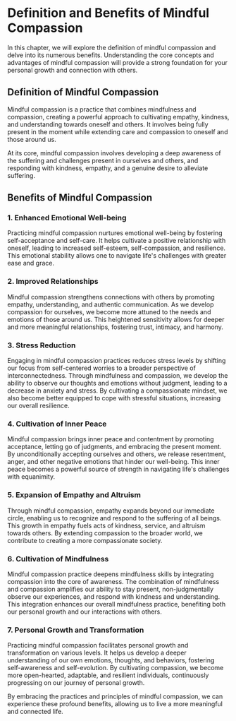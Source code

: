 Definition and Benefits of Mindful Compassion
========================================================

In this chapter, we will explore the definition of mindful compassion and delve into its numerous benefits. Understanding the core concepts and advantages of mindful compassion will provide a strong foundation for your personal growth and connection with others.

Definition of Mindful Compassion
--------------------------------

Mindful compassion is a practice that combines mindfulness and compassion, creating a powerful approach to cultivating empathy, kindness, and understanding towards oneself and others. It involves being fully present in the moment while extending care and compassion to oneself and those around us.

At its core, mindful compassion involves developing a deep awareness of the suffering and challenges present in ourselves and others, and responding with kindness, empathy, and a genuine desire to alleviate suffering.

Benefits of Mindful Compassion
------------------------------

### 1. Enhanced Emotional Well-being

Practicing mindful compassion nurtures emotional well-being by fostering self-acceptance and self-care. It helps cultivate a positive relationship with oneself, leading to increased self-esteem, self-compassion, and resilience. This emotional stability allows one to navigate life's challenges with greater ease and grace.

### 2. Improved Relationships

Mindful compassion strengthens connections with others by promoting empathy, understanding, and authentic communication. As we develop compassion for ourselves, we become more attuned to the needs and emotions of those around us. This heightened sensitivity allows for deeper and more meaningful relationships, fostering trust, intimacy, and harmony.

### 3. Stress Reduction

Engaging in mindful compassion practices reduces stress levels by shifting our focus from self-centered worries to a broader perspective of interconnectedness. Through mindfulness and compassion, we develop the ability to observe our thoughts and emotions without judgment, leading to a decrease in anxiety and stress. By cultivating a compassionate mindset, we also become better equipped to cope with stressful situations, increasing our overall resilience.

### 4. Cultivation of Inner Peace

Mindful compassion brings inner peace and contentment by promoting acceptance, letting go of judgments, and embracing the present moment. By unconditionally accepting ourselves and others, we release resentment, anger, and other negative emotions that hinder our well-being. This inner peace becomes a powerful source of strength in navigating life's challenges with equanimity.

### 5. Expansion of Empathy and Altruism

Through mindful compassion, empathy expands beyond our immediate circle, enabling us to recognize and respond to the suffering of all beings. This growth in empathy fuels acts of kindness, service, and altruism towards others. By extending compassion to the broader world, we contribute to creating a more compassionate society.

### 6. Cultivation of Mindfulness

Mindful compassion practice deepens mindfulness skills by integrating compassion into the core of awareness. The combination of mindfulness and compassion amplifies our ability to stay present, non-judgmentally observe our experiences, and respond with kindness and understanding. This integration enhances our overall mindfulness practice, benefiting both our personal growth and our interactions with others.

### 7. Personal Growth and Transformation

Practicing mindful compassion facilitates personal growth and transformation on various levels. It helps us develop a deeper understanding of our own emotions, thoughts, and behaviors, fostering self-awareness and self-evolution. By cultivating compassion, we become more open-hearted, adaptable, and resilient individuals, continuously progressing on our journey of personal growth.

By embracing the practices and principles of mindful compassion, we can experience these profound benefits, allowing us to live a more meaningful and connected life.
